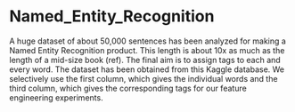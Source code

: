 # Named_Entity_Recognition
A huge dataset of about 50,000 sentences has been analyzed for making a Named Entity Recognition product. This length is about 10x as much as the length of a mid-size book (ref). The final aim is to assign tags to each and every word. The dataset has been obtained from this Kaggle database. We selectively use the first column, which gives the individual words and the third column, which gives the corresponding tags for our feature engineering experiments.
